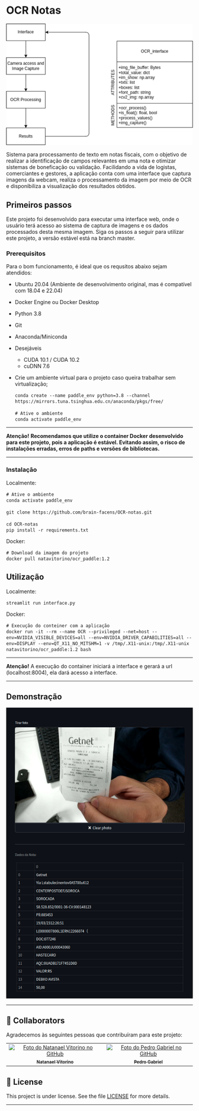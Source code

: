 # OCR Notas
<p align="center">
  <img src="docs/app_diagram.png">
</p>
Sistema para processamento de texto em notas fiscais, com o objetivo de realizar a identificação de campos relevantes em uma nota e otimizar sistemas de boneficação ou validação. Facilidando a vida de logistas, comerciantes e gestores, a aplicação conta com uma interface que captura imagens da webcam, realiza o processamento da imagem por meio de OCR e disponibiliza a visualização dos resultados obtidos.

## Primeiros passos

Este projeto foi desenvolvido para executar uma interface web, onde o usuário terá acesso ao sistema de captura de imagens e os dados processados desta mesma imagem. Siga os passos a seguir para utilizar este projeto, a versão estável está na branch master.

### Prerequisitos

Para o bom funcionamento, é ideal que os requsitos abaixo sejam atendidos:

- Ubuntu 20.04 (Ambiente de desenvolvimento original, mas é compatível com 18.04 e 22.04)
- Docker Engine ou Docker Desktop
- Python 3.8
- Git
- Anaconda/Miniconda
- Desejáveis
  - CUDA 10.1 / CUDA 10.2
  - cuDNN 7.6
- Crie um ambiente virtual para o projeto caso queira trabalhar sem virtualização;
 
  ```
  conda create --name paddle_env python=3.8 --channel https://mirrors.tuna.tsinghua.edu.cn/anaconda/pkgs/free/

  # Ative o ambiente
  conda activate paddle_env
  ```

---
**Atenção!**
**Recomendamos que utilize o container Docker desenvolvido para este projeto, pois a aplicação é estável. Evitando assim, o risco de instalações erradas, erros de paths e versões de bibliotecas.**

---

### Instalação 

Localmente:

```
# Ative o ambiente
conda activate paddle_env

git clone https://github.com/brain-facens/OCR-notas.git

cd OCR-notas
pip install -r requirements.txt
```

Docker:
```
# Download da imagem do projeto
docker pull natavitorino/ocr_paddle:1.2
```


## Utilização

Localmente:

```
streamlit run interface.py
```

Docker:
```
# Execução do conteiner com a aplicação
docker run -it --rm --name OCR --privileged --net=host --env=NVIDIA_VISIBLE_DEVICES=all --env=NVIDIA_DRIVER_CAPABILITIES=all --env=DISPLAY --env=QT_X11_NO_MITSHM=1 -v /tmp/.X11-unix:/tmp/.X11-unix natavitorino/ocr_paddle:1.2 bash
```
---
**Atenção!**
A execução do container iniciará a interface e gerará a url (localhost:8004), ela dará acesso a interface.

---

## Demonstração

<p align="center">
  <img src="docs/demo_image.png">
</p>

---

## 🤝 Collaborators

Agradecemos às seguintes pessoas que contribuíram para este projeto:

<table>
  <tr>
    <td align="center">
      <a href="#">
        <img src="https://avatars.githubusercontent.com/u/64169072?v=4" width="100px;" alt="Foto do Natanael Vitorino no GitHub"/><br>
        <sub>
          <b>Natanael Vitorino</b>
        </sub>
      </a>
    </td>
    <td align="center">
      <a href="#">
        <img src="https://avatars.githubusercontent.com/u/98903288?v=4" width="100px;" alt="Foto do Pedro Gabriel no GitHub"/><br>
        <sub>
          <b>Pedro Gabriel</b>
        </sub>
      </a>
    </td>
  </tr>
</table>

## 📝 License

This project is under license. See the file [LICENSE](LICENSE) for more details.

---
